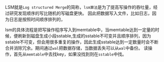 LSM就是`Log structured Merge`的简称，`lsm算法`是为了提高写操作的吞吐量，经过研究发现顺序的写比随机的写磁盘更快。
因此把数据写入文件，比如日志，因为日志是按照时间顺序排列的，


lsm的具体流程是把写操作程序写入到memtable中，当memtable达到一定量的时候，便刷新到磁盘生成小段sstable,生成的sstable不可变并且顺序排列，因为sstable不可变，但会用很多重复的操作，因此生成sstable达到一定数量时会不断合并消除冗余。期间通过`wal`把数据存储，当数据丢失可以从`wal`中备份。
读操作，首先从`memtable`中去找key，如果没找到则在`sstable`中找。